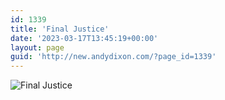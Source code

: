 ```yaml
---
id: 1339
title: 'Final Justice'
date: '2023-03-17T13:45:19+00:00'
layout: page
guid: 'http://new.andydixon.com/?page_id=1339'
---
```


![Final Justice](https://i0.wp.com/assets.g8x2.ldn.idrivee2-23.com/posters/Final%20Justice%2001.jpg?w=1200&ssl=1 "Final Justice")
